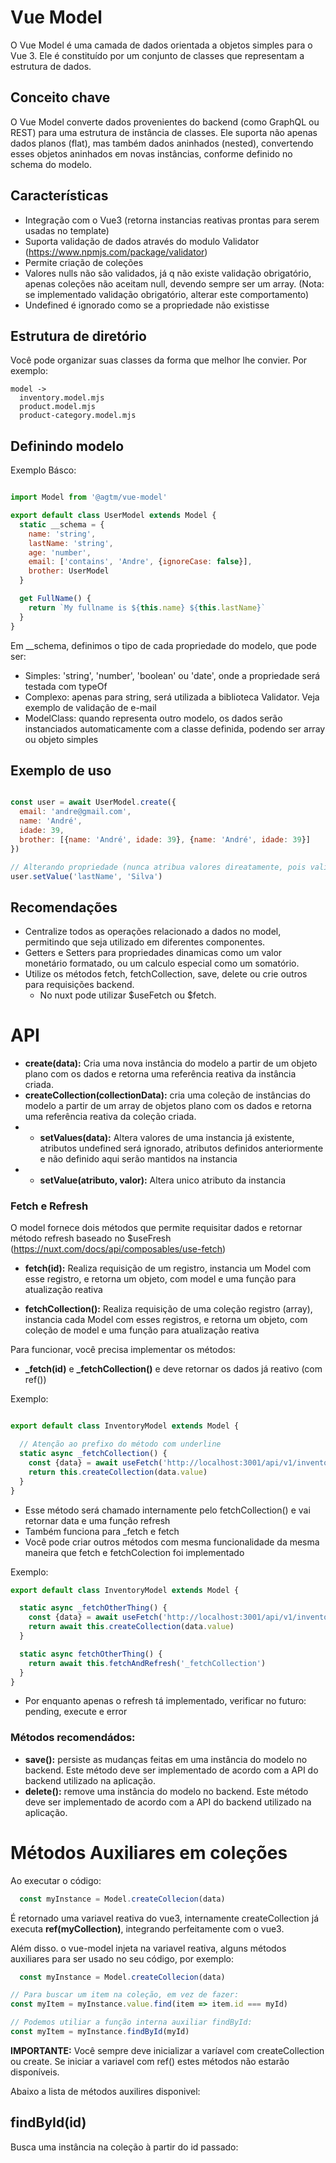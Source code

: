 # Vue Model

O Vue Model é uma camada de dados orientada a objetos simples para o Vue 3. Ele é constituído por um conjunto de classes
que representam a estrutura de dados.

## Conceito chave

O Vue Model converte dados provenientes do backend (como GraphQL ou REST) para uma estrutura de
instância de classes. Ele suporta não apenas dados planos (flat), mas também dados aninhados (nested), convertendo esses
objetos aninhados em novas instâncias, conforme definido no schema do modelo.

## Características

* Integração com o Vue3 (retorna instancias reativas prontas para serem usadas no template)
* Suporta validação de dados através do modulo Validator (https://www.npmjs.com/package/validator)
* Permite criação de coleções
* Valores nulls não são validados, já q não existe validação obrigatório, apenas coleções não aceitam null, devendo
  sempre ser um array. (Nota: se implementado validação obrigatório, alterar este comportamento)
* Undefined é ignorado como se a propriedade não existisse

## Estrutura de diretório

Você pode organizar suas classes da forma que melhor lhe convier. Por exemplo:

```
model ->
  inventory.model.mjs
  product.model.mjs
  product-category.model.mjs
```

## Definindo modelo

Exemplo Básco:

```javascript

import Model from '@agtm/vue-model'

export default class UserModel extends Model {
  static __schema = {
    name: 'string',
    lastName: 'string',
    age: 'number',
    email: ['contains', 'Andre', {ignoreCase: false}],
    brother: UserModel
  }

  get FullName() {
    return `My fullname is ${this.name} ${this.lastName}`
  }
}


```

Em __schema, definimos o tipo de cada propriedade do modelo, que pode ser:

* Simples: 'string', 'number', 'boolean' ou 'date', onde a propriedade será testada com typeOf
* Complexo: apenas para string, será utilizada a biblioteca Validator. Veja exemplo de validação de e-mail
* ModelClass: quando representa outro modelo, os dados serão instanciados automaticamente com a classe definida, podendo
  ser array ou objeto simples

## Exemplo de uso

```javascript

const user = await UserModel.create({
  email: 'andre@gmail.com',
  name: 'André',
  idade: 39,
  brother: [{name: 'André', idade: 39}, {name: 'André', idade: 39}]
})

// Alterando propriedade (nunca atribua valores direatamente, pois validações não serão executada e podem ocorrer erros)
user.setValue('lastName', 'Silva')

```

## Recomendações

* Centralize todos as operações relacionado a dados no model, permitindo que seja utilizado em diferentes componentes.
* Getters e Setters para propriedades dinamicas como um valor monetário formatado, ou um calculo especial como um
  somatório.
* Utilize os métodos fetch, fetchCollection, save, delete ou crie outros para requisições backend.
    * No nuxt pode utilizar $useFetch ou $fetch.

# API

* **create(data):** Cria uma nova instância do modelo a partir de um objeto plano com os dados e retorna uma referência
  reativa da instância criada.
* **createCollection(collectionData):** cria uma coleção de instâncias do modelo a partir de um array de objetos plano
  com os dados e retorna uma referência reativa da coleção criada.
*
    * **setValues(data):** Altera valores de uma instancia já existente, atributos undefined será ignorado, atributos
      definidos anteriormente e não definido aqui serão mantidos na instancia
*
    * **setValue(atributo, valor):** Altera unico atributo da instancia

### Fetch e Refresh

O model fornece dois métodos que permite requisitar dados e retornar método refresh
baseado no $useFresh (https://nuxt.com/docs/api/composables/use-fetch)

* **fetch(id):** Realiza requisição de um registro, instancia um Model com esse registro, e retorna um objeto, com model
  e uma função para atualização reativa

* **fetchCollection():** Realiza requisição de uma coleção registro (array), instancia cada Model com esses registros, e
  retorna um objeto, com coleção de model e uma função para atualização reativa

Para funcionar, você precisa implementar os métodos:

* **_fetch(id)** e **_fetchCollection()** e deve retornar os dados já reativo (com ref())

Exemplo:

```javascript

export default class InventoryModel extends Model {

  // Atenção ao prefixo do método com underline
  static async _fetchCollection() {
    const {data} = await useFetch('http://localhost:3001/api/v1/inventory')
    return this.createCollection(data.value)
  }
}
```

* Esse método será chamado internamente pelo fetchCollection() e vai retornar data e uma função refresh
* Também funciona para _fetch e fetch
* Você pode criar outros métodos com mesma funcionalidade da mesma maneira que fetch e fetchColection foi implementado

Exemplo:

```javascript
export default class InventoryModel extends Model {

  static async _fetchOtherThing() {
    const {data} = await useFetch('http://localhost:3001/api/v1/inventory')
    return await this.createCollection(data.value)
  }

  static async fetchOtherThing() {
    return await this.fetchAndRefresh('_fetchCollection')
  }
}
```

* Por enquanto apenas o refresh tá implementado, verificar no futuro: pending, execute e error

### Métodos recomendádos:

* **save():** persiste as mudanças feitas em uma instância do modelo no backend. Este método deve ser implementado de
  acordo
  com a API do backend utilizado na aplicação.
* **delete():** remove uma instância do modelo no backend. Este método deve ser implementado de acordo com a API do
  backend
  utilizado na aplicação.

# Métodos Auxiliares em coleções

Ao executar o código:

```javascript
  const myInstance = Model.createCollecion(data)
```

É retornado uma variavel reativa do vue3, internamente createCollection já executa **ref(myCollection)**, integrando
perfeitamente com o vue3.

Além disso. o vue-model injeta na variavel reativa, alguns métodos auxiliares para ser usado no seu código, por exemplo:

```javascript
  const myInstance = Model.createCollecion(data)

// Para buscar um item na coleção, em vez de fazer:
const myItem = myInstance.value.find(item => item.id === myId)

// Podemos utiliar a função interna auxiliar findById:
const myItem = myInstance.findById(myId)

```

**IMPORTANTE:** Você sempre deve inicializar a varíavel com createCollection ou create. Se iniciar a variavel com ref()
estes métodos não estarão disponíveis.

Abaixo a lista de métodos auxilires disponivel:

## findById(id)

Busca uma instância na coleção à partir do id passado:


